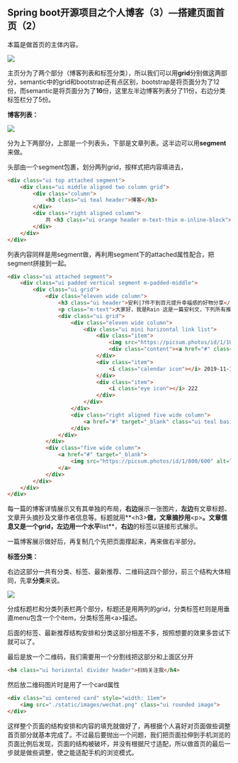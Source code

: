 ## Spring boot开源项目之个人博客（3）—搭建页面首页（2）

本篇是做首页的主体内容。

![](D:\note\target\Springboot博客开源项目笔记\一些截图\前端\主页1.PNG)

主页分为了两个部分（博客列表和标签分类），所以我们可以用**grid**分别做这两部分，semantic中的grid和bootstrap还有点区别，bootstrap是将页面分为了12份，而semantic是将页面分为了**16**份，这里左半边博客列表分了11份，右边分类标签栏分了5份。

**博客列表：**

![](D:\note\target\Springboot博客开源项目笔记\一些截图\前端\主页2.png)

分为上下两部分，上部是一个列表头，下部是文章列表。这半边可以用**segment**来做。

头部由一个segment包裹，划分两列grid，按样式把内容填进去，

~~~html
<div class="ui top attached segment">
    <div class="ui middle aligned two column grid">
        <div class="column">
            <h3 class="ui teal header">博客</h3>
        </div>
        <div class="right aligned column">
            共 <h3 class="ui orange header m-text-thin m-inline-block">14</h3> 篇
        </div>
    </div>
</div>
~~~

列表内容同样是用segment做，再利用segment下的attached属性配合，把segment拼接到一起。

~~~html
<div class="ui attached segment">
    <div class="ui padded vertical segment m-padded-middle">
        <div class="ui grid">
            <div class="eleven wide column">
                <h3 class="ui header">安利|7件不到百元提升幸福感的好物分享</h3>
                <p class="m-text">大家好，我是Rain 这是一篇安利文，下列所有推荐都是由我自己用过的心头好，会愿意去回购的产品，分享给大家。 1、 TangleAngel天使梳...</p>
                <div class="ui grid">
                    <div class="eleven wide column">
                        <div class="ui mini horizontal link list">
                            <div class="item">
                                <img src="https://picsum.photos/id/1/100/100" alt="" class="ui avatar image">
                                <div class="content"><a href="#" class="header">Chen</a> </div>
                            </div>
                            <div class="item">
                                <i class="calendar icon"></i> 2019-11-11
                            </div>
                            <div class="item">
                                <i class="eye icon"></i> 222
                            </div>
                        </div>
                    </div>
                    <div class="right aligned five wide column">
                        <a href="#" target="_blank" class="ui teal basic label m-padded-mini m-text-thin">认识升级</a>
                    </div>
                </div>
            </div>
            <div class="five wide column">
                <a href="#" target="_blank">
                    <img src="https://picsum.photos/id/1/800/600" alt="" class="ui rounded image">
                </a>
            </div>
        </div>
    </div>
</div>
~~~

每一篇的博客详情展示又有其单独的布局，**右边**展示一张图片，**左边**有文章标题、文章开头摘抄及文章作者信息等。标题就用**<h3\>**做，文章摘抄用**\<p\>**。文章信息又是一个grid，**左边**用一个水平**list**，**右边**的标签以链接形式展示。

一篇博客展示做好后，再复制几个先把页面撑起来，再来做右半部分。

**标签分类：**

右边这部分一共有分类、标签、最新推荐、二维码这四个部分，前三个结构大体相同，先拿**分类**来说。

![](D:\note\target\Springboot博客开源项目笔记\一些截图\主页3.PNG)

分成标题栏和分类列表栏两个部分，标题还是用两列的grid，分类标签栏则是用垂直menu包含一个个item，分类标签用\<a\>描述。

后面的标签、最新推荐结构安排和分类这部分相差不多，按照想要的效果多尝试下就可以了。

最后是放一个二维码，我们需要用一个分割线把这部分和上面区分开

~~~html
<h4 class="ui horizontal divider header">扫码关注我</h4>
~~~

然后放二维码图片时是用了一个card属性

~~~html
<div class="ui centered card" style="width: 11em">
    <img src="./static/images/wechat.png" class="ui rounded image">
</div>
~~~



这样整个页面的结构安排和内容的填充就做好了，再根据个人喜好对页面做些调整首页部分就基本完成了。不过最后要抛出一个问题，我们把页面拉伸到手机浏览的页面比例后发现，页面的结构被破坏，并没有根据尺寸适配，所以做首页的最后一步就是做些调整，使之能适配手机的浏览模式。